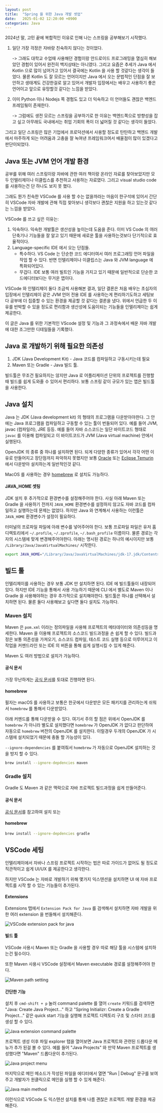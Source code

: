 ```yaml
---
layout: post
title:  "Spring 을 위한 Java 개발 셋업"
date:   2025-01-02 12:20:00 +0900
categories: Java
---
```


2024년 말, 고민 끝에 복합적인 이유로 인해 나는 스프링을 공부해보기 시작했다.

1. 일단 가장 걱정은 자바랑 친숙하지 않다는 것이었다.

    -> 그래도 대학교 수업때 사용해던 경험이랑 안드로이드 프로그래밍을 열심히 해보았던 경험이 있어서 완전히 백지상태는 아니였다.
    그리고 요즘은 추세가 Java 에서 Kotlin 으로 많이 넘어가고 있어서 결국에는 Kotlin 을 사용 할 것같다는 생각이 들었다.
    물론 Kotlin 도 잘 모르는 언어이지만 Java 에서 오는 문법적인 단점을 잘 보안하고 생태계도 건강한걸로 알고 있어서 개발자
    입장에서는 배우고 사용하기 좋은 언어이고 앞으로 유망할것 같다는 느낌을 받았다.

2. 이미 Python 이나 Nodejs 쪽 경험도 있고 더 익숙하고 이 언어들도 괜찮은 백엔드 프레임웤이 존재한다.

    -> 그럼에도 생전 모르는 스프링을 공부하기로 한 이유는 백엔드쪽으로 방향성을 잡고 싶고 아무래도 국내에서는 
    취업 기회의 폭이 더 넓어질 것 같다는 생각이 들었다.

그리고 일단 스프링은 많은 기업에서 프로덕션에서 사용할 정도로 탄탄하고 백엔드 개발에서 마주하게 되는 어려움과 고충을 잘 녹여낸 프레임워크여서 배울점이 많이 있겠다고 판단이되었다.

## Java 또는 JVM 언어 개발 환경
공부를 위해 여러 스프링이랑 자바에 관한 여러 책이랑 온라인 자료를 찾아보았지만 모두 인텔리제이나 이클립스를 추천하고 사용하는 자료였다.
그리고 visual studio code 를 사용하는건 단 하나도 보지 못 했다.

그래도 뭔가 친숙한 VSCode 를 사용 할 수는 없을까라는 마음이 한구석에 있어서 간단히 VSCode 자바 개발에 관해 직접 찾아보니 생각보다 괜찮은 지원을 하고 있는것 같다는 느낌을 받았다.

VSCode 를 쓰고 싶은 이유는:

1. 익숙하다. 익숙한 개발툴은 생산성을 높이는데 도움을 준다. 이미 VS Code 의 여러 단축기나 기능들을 잘 알고 있기 때문에 새로운 툴을 사용하는것보다 단기적으로 효율적이다.
2. Language-specific IDE 에서 오는 단점들.
    * 특수하다. VS Code 는 단순한 코드 에디터여서 여러 프로그래밍 언어 파일을 작업 할 수 있다. 반면 인텔리제이나 이클립스는 Java 와 JVM language 에 특화되어있다.
    * 무겁다. IDE 보통 여러 빌트인 기능을 가지고 있기 때문에 일반적으로 단순한 코드에디터보다는 무거운 앱이다.

VSCode 와 인텔리제이 둘다 조금씩 사용해본 결과, 일단 결론은 처음 배우는 초심자의 입장에서 인텔리제이 같은 JVM 언어 전용 IDE 를 사용하는게 편리하기도하고
세팅보다 공부에 더 집중할 수 있는 환경을 제공할 것 같다는 결론을 냈다.
위에서 언급한 두 이유를 반박할 수 있을 정도로 편리함과 생산성에 도움이되는 기능들을 인텔리제이는 쉽게 제공한다.

이 글은 Java 를 위한 기본적인 VScode 설정 및 기능과 그 과정속에서 배운 자바 개발에 대한 조그만한 디테일들을 기록했다. 

## Java 로 개발하기 위해 필요한 의존성
1. JDK (Java Development Kit) - Java 코드를 컴파일하고 구동시키는데 필요
2. Maven 또는 Gradle - Java 빌드 툴.

빌드툴은 무조건 필요하지는 않지만 Java 로 어플리케이션 단위의 프로젝트를 진행할때 빌드를 쉽게 도와줄 수 있어서 편리하다. 
보통 스프링 같이 규모가 있는 앱은 빌드툴을 사용한다.

## Java 설치
Java 는 JDK (Java development kit) 의 형태의 프로그램을 다운받아야한다.
그 안에는 Java 프로그램을 컴파일하고 구동할 수 있는 툴이 번들되어 있다. 예를 들어 JVM, javac (컴파일러), JRE 등등.
예를 들어 자바 소스코드는 일단 바이트코드 형태로 `javac` 를 이용해 컴파일되고 이 바이트코드가 JVM (Java virtual machine) 안에서 실행된다.

OpenJDK 의 종류 중 하나를 설치하면 된다. 되게 다양한 종류가 있어서 각각 어떤 이유로 만들어지고 장단점까지 파악하지 못했지만
보통 [Oracle](https://www.oracle.com/java/technologies/downloads/) 또는 [Eclipse Temurin](https://adoptium.net/temurin/releases/) 에서 
다운받아 설치하는게 일반적인것 같다.

MacOS 를 사용하는 경우 [homebrew](https://formulae.brew.sh/formula/openjdk) 로 설치도 가능하다.

#### JAVA_HOME 셋팅
JDK 설치 후 추가적으로 환경변수를 설정해주어야 한다. 사실 아래 Maven 또는 Gradle 을 사용하기 전까지 `JAVA_HOME` 환경변수를
설정하지 않고도 자바 코드를 컴파일하고 실행하는데 문제는 없었다. 하지만 Java 와 연계해서 사용하는 이런툴은 `JAVA_HOME` 환경변수가 설정이 필요하다.

터미널의 프로파일 파일에 아래 변수를 넣어주어야 한다.
보통 프로파일 파일은 유저 홈 디렉토리에서 `~/.profile`, `~/.zprofile`, `~/.bash_profile` 이름이다. 물론 경로는 각자의 시스템에 맞게 변경해주어야한다. 아래는 명시된 경로는 하나의 예시이지만 보통 `/Library/Java/JavaVirtualMachines/` 시작한다.

```sh
export JAVA_HOME="/Library/Java/JavaVirtualMachines/jdk-17.jdk/Contents/Home"
```

## 빌드 툴
인텔리제이를 사용하는 경우 보통 JDK 만 설치하면 된다. IDE 에 빌드툴들이 내장되어있다.
하지만 IDE 기능을 통해서 사용 가능하기 때문에 CLI 에서 별도로 Maven 이나 Gradle 을 사용해야하는 경우 추가적으로 설치해야한다.
빌드툴은 하나를 선택해서 설치하면 된다. 물론 둘다 사용해보고 싶다면 둘다 설치도 가능하다.

### Maven 설치
Maven 은 `pom.xml` 이라는 정의파일을 사용해 프로젝트의 메타데이터와 의존성등을 명세한다.
Maven 을 이용해 프로젝트의 소스코드 빌드과정을 손 쉽게 할 수 있다. 빌드과정은 보통 의존성을 가져오기,
소스코드 컴파일, 테스트 코드 실행 등으로 이루어지고 이 작업을 커멘드라인 또는 IDE 의 버튼을 통해 쉽게
실행시킬 수 있게 해준다.

Maven 도 여러 방법으로 설치가 가능하다.

#### 공식 문서
가장 무난하게는 [공식 문서](https://maven.apache.org/install.html)를 토대로 진행하면 된다.


#### homebrew
필자는 macOS 를 사용하고 보통은 한곳에서 다운받은 모든 패키지를 관리하는게 쉬워서 `homebrew` 를 통해서 다운받았다.

아래 커멘드를 통해 다운받을 수 있다. 여기서 주의 할 점은 위에서 OpenJDK 를 `homebrew` 가 아니라 별도로 설치했다면
`homebrew` 가 OpenJDK 가 없다고 판단하여 자동으로 `homebrew` 버전의 OpenJDK 를 설치한다. 
이럴경우 두개의 OpenJDK 가 시스템에 설치되었기 때문에 충돌 할 가능성이 있다.

`--ignore-dependencies` 를 붙여줘서 `homebrew` 가 자동으로 OpenJDK 설치하는 것을 방지 할 수 있다.

```sh
brew install --ignore-depdencies maven
```

### Gradle 설치
Gradle 도 Maven 과 같은 맥락으로 자바 프로젝트 빌드과정을 쉽게 만들어준다.

#### 공식 문서
[공식 문서](https://gradle.org/install/)를 참고하여 설치 또는 

#### homebrew

```sh
brew install --ignore-depdencies gradle
```

## VSCode 세팅
인텔리제이에서 자바나 스프링 프로젝트 시작하는 법은 따로 가이드가 없어도 될 정도로
직관적이고 쉽게 UI/UX 를 제공한다고 생각한다.

하지만 VSCode 는 자바로 개발하기 위해 몇가지 익스텐션을 설치하면 UI 에 자바 프로젝트를 시작 할 수 있는
기능들이 추가된다.

#### Extensions
Extensions 탭에서 `Extension Pack for Java` 를 검색해서 설치하면 자바 개발을 위한 여러 extension 을 번들해서
설치해준다.

![VSCode extension pack for java](/assets/images/extension-pack-for-java.png)

#### 빌드 툴
VSCode 사용시 Maven 또는 Gradle 을 사용할 경우 따로 해당 툴을 시스템에 설치하는건 필수이다.

또한 Maven 사용시 VSCode 설정에서 Maven executable 경로를 설정해주어야 한다.

![Maven path setting](/assets/images/maven-path-setting.png)


#### 간단한 기능
설치 후 `cmd-shift + p` 눌러 command palette 를 열어 `create` 키워드를 검색하면
"Java: Create Java Project..." 하고 "Spring Initializr: Create a Gradle Project..." 같은
quick start 기능을 실행해 프로젝트 디렉토리 구조 및 스타터 코드를 생성 할 수 있다.

![Java extension command palette](/assets/images/java-extension-command-palette.png)

프로젝트 생성 이후 파일 explorer 탭을 열어보면 Java 프로젝트와 관련된 드롭다운 메뉴가 추가 된걸 볼 수 있다. 예를 들어 "Java Projects" 와 만약 Maven 프로젝트를 생성했다면 "Maven" 드롭다운이 추가된다.

![Java project menu](/assets/images/explorer-java-menu.png)


마지막으로 메인 메소드가 작성된 파일을 에디터에서 열면 "Run \| Debug" 문구를 보여주고 개발자가 원클릭으로 메인을 실행 할 수 있게 해준다.

![Java main method](/assets/images/java-entrypoint-run-debug.png)

이런식으로 VSCode 도 익스텐션 설치를 통해 나름 괜찮은 프로젝트 개발 환경을 제공해준다.

